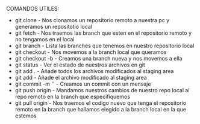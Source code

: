 COMANDOS UTILES:

- git clone <url-del-repo> - Nos clonamos un repositorio remoto a nuestra pc y generamos un repositotio local
- git fetch - Nos traemos las branch que esten en el repositorio remoto y no tengamos en el local
- git branch - Lista las branches que tenemos en nuestro repositorio local
- git checkout <nombre-de-branch-existente> - Nos movemos a la branch local que queramos
- git checkout -b <nombre-de-branch-nueva> - Creamos una branch nueva y nos movemos a ella
- git status - Ver el estado de nuestros archivos en git
- git add . - Añade todos los archivos modificados al staging area
- git add <ruta-al-archivo> - Añade el archivo modificado al staging area
- git commit -m '<mensaje>' - Creamos un commit con un mensaje
- git push origin <branch> - Mandamos nuestros cambios de nuestro repo local al repo remoto en la branch que especifiquemos
- git pull origin <branch> - Nos traemos el codigo nuevo que tenga el repositorio remoto en la branch que hallamos elegido a la branch local en la que estemos